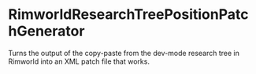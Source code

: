 # RimworldResearchTreePositionPatchGenerator
Turns the output of the copy-paste from the dev-mode research tree in Rimworld into an XML patch file that works.

